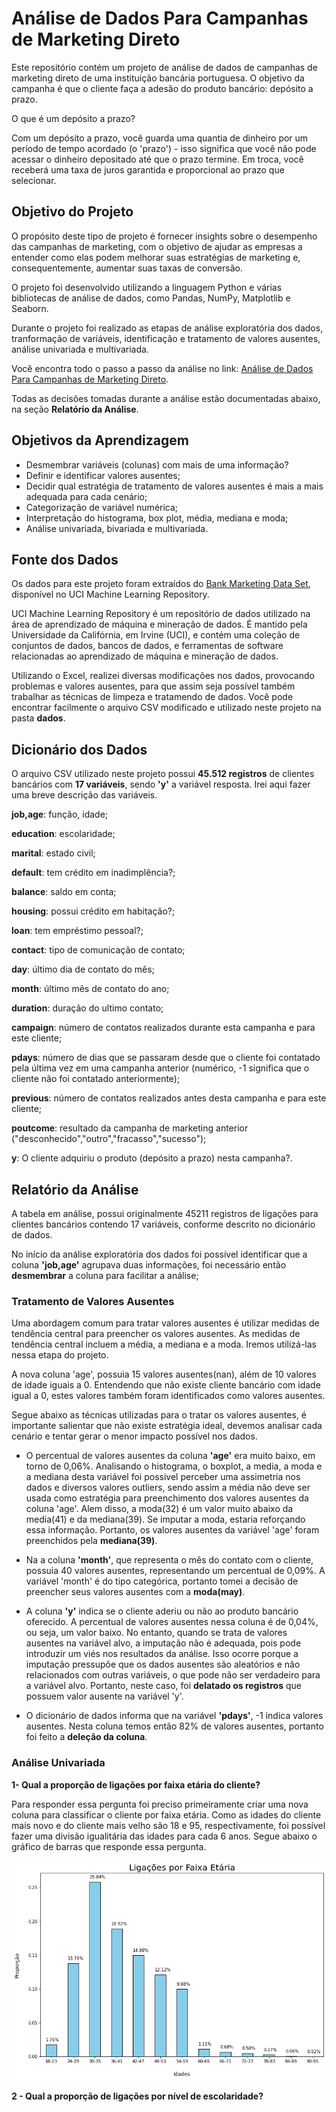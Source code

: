 # Análise de Dados Para Campanhas de Marketing Direto

Este repositório contém um projeto de análise de dados de campanhas de marketing direto de uma instituição bancária portuguesa. O objetivo da campanha é que o cliente faça a adesão do produto bancário: depósito a prazo.

O que é um depósito a prazo? 

Com um depósito a prazo, você guarda uma quantia de dinheiro por um período de tempo acordado (o 'prazo') - isso significa que você não pode acessar o dinheiro depositado até que o prazo termine. Em troca, você receberá uma taxa de juros garantida e proporcional ao prazo que selecionar.

## Objetivo do Projeto

O propósito deste tipo de projeto é fornecer insights sobre o desempenho das campanhas de marketing, com o objetivo de ajudar as empresas a entender como elas podem melhorar suas estratégias de marketing e, consequentemente, aumentar suas taxas de conversão.

O projeto foi desenvolvido utilizando a linguagem Python e várias bibliotecas de análise de dados, como Pandas, NumPy, Matplotlib e Seaborn.

Durante o projeto foi realizado as etapas de análise exploratória dos dados, tranformação de variáveis, identificação e tratamento de valores ausentes, análise univariada e multivariada.

Você encontra todo o passo a passo da análise no link: <a href="https://colab.research.google.com/drive/1kRSyRqks2J-FKqA552nSfBwOUOIYPzB-?usp=sharing">Análise de Dados Para Campanhas de Marketing Direto</a>.

Todas as decisões tomadas durante a análise estão documentadas abaixo, na seção **Relatório da Análise**.

## Objetivos da Aprendizagem 
* Desmembrar variáveis (colunas) com mais de uma informação?
* Definir e identificar valores ausentes;
* Decidir qual estratégia de tratamento de valores ausentes é mais a mais adequada para cada cenário;
* Categorização de variável numérica;
* Interpretação do histograma, box plot, média, mediana e moda;
* Análise univariada, bivariada e multivariada.

## Fonte dos Dados

Os dados para este projeto foram extraídos do <a href="https://archive.ics.uci.edu/ml/datasets/bank+marketing">Bank Marketing Data Set</a>, disponível no UCI Machine Learning Repository.

UCI Machine Learning Repository é um repositório de dados utilizado na área de aprendizado de máquina e mineração de dados. É mantido pela Universidade da Califórnia, em Irvine (UCI), e contém uma coleção de conjuntos de dados, bancos de dados, e ferramentas de software relacionadas ao aprendizado de máquina e mineração de dados. 

Utilizando o Excel, realizei diversas modificações nos dados, provocando problemas e valores ausentes, para que assim seja possível também trabalhar as técnicas de limpeza e tratamendo de dados.
Você pode encontrar facilmente o arquivo CSV modificado e utilizado neste projeto na pasta **dados**.

## Dicionário dos Dados

O arquivo CSV utilizado neste projeto possui **45.512 registros** de clientes bancários com **17 variáveis**, sendo **'y'** a variável resposta. Irei aqui fazer uma breve descrição das variáveis.

**job,age**: função, idade;

**education**: escolaridade;

**marital**: estado civil;

**default**: tem crédito em inadimplência?;

**balance**: saldo em conta;

**housing**: possui crédito em habitação?;

**loan**: tem empréstimo pessoal?;

**contact**: tipo de comunicação de contato;

**day**: último dia de contato do mês;

**month**: último mês de contato do ano;

**duration**: duração do ultimo contato;

**campaign**: número de contatos realizados durante esta campanha e para este cliente;

**pdays**: número de dias que se passaram desde que o cliente foi contatado pela última vez em uma campanha anterior (numérico, -1 significa que o cliente não foi contatado anteriormente);

**previous**: número de contatos realizados antes desta campanha e para este cliente;

**poutcome**: resultado da campanha de marketing anterior ("desconhecido","outro","fracasso","sucesso");

**y**: O cliente adquiriu o produto (depósito a prazo) nesta campanha?.

## Relatório da Análise

A tabela em análise, possui originalmente 45211 registros de ligações para clientes bancários contendo 17 variáveis, conforme descrito no dicionário de dados. 

No início da análise exploratória dos dados foi possível identificar que a coluna **'job,age'** agrupava duas informações, foi necessário então **desmembrar** a coluna para facilitar a análise;

### Tratamento de Valores Ausentes 

Uma abordagem comum para tratar valores ausentes é utilizar medidas de tendência central para preencher os valores ausentes. As medidas de tendência central incluem a média, a mediana e a moda. Iremos utilizá-las nessa etapa do projeto.

A nova coluna 'age', possuia 15 valores ausentes(nan), além de 10 valores de idade iguais a 0. Entendendo que não existe cliente bancário com idade igual a 0, estes valores também foram identificados como valores ausentes.

Segue abaixo as técnicas utilizadas para o tratar os valores ausentes, é importante salientar que não existe estratégia ideal, devemos analisar cada cenário e tentar gerar o menor impacto possível nos dados.

* O percentual de valores ausentes da coluna **'age'** era muito baixo, em torno de 0,06%. Analisando o histograma, o boxplot, a media, a moda e a mediana desta variável foi possivel perceber uma assimetria nos dados e diversos valores outliers, sendo assim a média não deve ser usada como estratégia para preenchimento dos valores ausentes da coluna 'age'. Alem disso, a moda(32) é um valor muito abaixo da media(41) e da mediana(39). Se imputar a moda, estaria reforçando essa informação. Portanto, os valores ausentes da variável 'age' foram preenchidos pela **mediana(39)**.

* Na a coluna **'month'**, que representa o mês do contato com o cliente, possuia 40 valores ausentes, representando um percentual de 0,09%. A variável 'month' é do tipo categórica, portanto tomei a decisão de preencher seus valores ausentes com a **moda(may)**.

* A coluna **'y'** indica se o cliente aderiu ou não ao produto bancário oferecido. A percentual de valores ausentes nessa coluna é de 0,04%, ou seja, um valor baixo. No entanto, quando se trata de valores ausentes na variável alvo, a imputação não é adequada, pois pode introduzir um viés nos resultados da análise. Isso ocorre porque a imputação pressupõe que os dados ausentes são aleatórios e não relacionados com outras variáveis, o que pode não ser verdadeiro para a variável alvo. Portanto, neste caso, foi **delatado os registros** que possuem valor ausente na variável 'y'.

* O dicionário de dados informa que na variável **'pdays'**, -1 indica valores ausentes. Nesta coluna temos então 82% de valores ausentes, portanto foi feito a **deleção da coluna**.

### Análise Univariada

**1- Qual a proporção de ligações por faixa etária do cliente?**

Para responder essa pergunta foi preciso primeiramente criar uma nova coluna para classificar o cliente por faixa etária. Como as idades do cliente mais novo e do cliente mais velho são 18 e 95, respectivamente, foi possível fazer uma divisão igualitária das idades para cada 6 anos. Segue abaixo o gráfico de barras que responde essa pergunta.

![Faixa Etária](https://raw.githubusercontent.com/raulrosapacheco/Campanhas-Telemarketing-Financeiras/main/imagens/faixa-etaria.png)

**2 - Qual a proporção de ligações por nível de escolaridade?**








